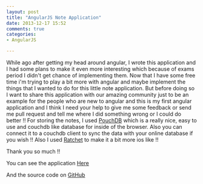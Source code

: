 ```yaml
---
layout: post
title: "AngularJS Note Application"
date: 2013-12-17 15:52
comments: true
categories:
- AngularJS

---
```

While ago after getting my head around angular, I wrote this application and I had some plans to make it even more interesting which because of exams period I didn't get chance of implementing them. Now that I have some free time i'm trying to play a bit more with angular and maybe implement the things that I wanted to do for this little note application. But before doing so I want to share this application with our amazing community just to be an example for the people who are new to angular and this is my first angular application and I think I need your help to give me some feedback or send me pull request and tell me where I did something wrong or I could do better !!
For storing the notes, I used [PouchDB](http://pouchdb.com/) which is a really nice, easy to use and couchdb like database for inside of the browser. Also you can connect it to a couchdb client to sync the data with your online database if you wish !!
Also I used [Ratchet](http://maker.github.io/ratchet/) to make it a bit more ios like !!

Thank you so much !!


You can see the application [Here](http://angular-note-app.aws.af.cm/)

And the source code on [GitHub](https://github.com/DanialK/angular-note-app)
